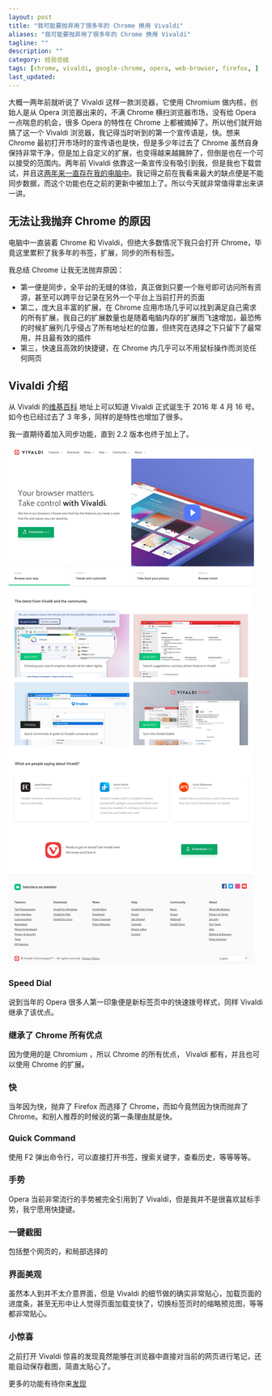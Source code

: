 ```yaml
---
layout: post
title: "我可能要抛弃用了很多年的 Chrome 换用 Vivaldi"
aliases: "我可能要抛弃用了很多年的 Chrome 换用 Vivaldi"
tagline: ""
description: ""
category: 经验总结
tags: [chrome, vivaldi, google-chrome, opera, web-browser, firefox, ]
last_updated:
---
```


大概一两年前就听说了 Vivaldi 这样一款浏览器，它使用 Chromium 做内核，创始人是从 Opera 浏览器出来的，不满 Chrome 横扫浏览器市场，没有给 Opera 一点喘息的机会，很多 Opera 的特性在 Chrome 上都被摘掉了。所以他们就开始搞了这一个 Vivaldi 浏览器，我记得当时听到的第一个宣传语是，快。想来 Chrome 最初打开市场时的宣传语也是快，但是多少年过去了 Chrome 虽然自身保持非常干净，但是加上自定义的扩展，也变得越来越臃肿了，但倒是也在一个可以接受的范围内。两年前 Vivaldi 依靠这一条宣传没有吸引到我，但是我也下载尝试，并且这[两年来一直存在我的电脑中](/post/2019/05/cross-platform-softwares-i-use.html)。我记得之前在我看来最大的缺点便是不能同步数据，而这个功能也在之前的更新中被加上了。所以今天就非常值得拿出来讲一讲。

## 无法让我抛弃 Chrome 的原因
电脑中一直装着 Chrome 和 Vivaldi，但绝大多数情况下我只会打开 Chrome，毕竟这里累积了我多年的书签，扩展，同步的所有标签。

我总结 Chrome 让我无法抛弃原因：

- 第一便是同步，全平台的无缝的体验，真正做到只要一个账号即可访问所有资源，甚至可以跨平台记录在另外一个平台上当前打开的页面
- 第二，庞大且丰富的扩展，在 Chrome 应用市场几乎可以找到满足自己需求的所有扩展，我自己的扩展数量也是随着电脑内存的扩展而飞速增加，最恐怖的时候扩展列几乎侵占了所有地址栏的位置，但终究在选择之下只留下了最常用，并且最有效的插件
- 第三，快速且高效的快捷键，在 Chrome 内几乎可以不用鼠标操作而浏览任何网页


## Vivaldi 介绍
从 Vivaldi 的[维基百科](https://en.wikipedia.org/wiki/Vivaldi_(web_browser)) 地址上可以知道 Vivaldi 正式诞生于 2016 年 4 月 16 号。如今也已经过去了 3 年多，同样的是特性也增加了很多。

我一直期待着加入同步功能，直到 2.2 版本也终于加上了。

![vivaldi](/assets/vivaldi-screenshot.png)

### Speed Dial
说到当年的 Opera 很多人第一印象便是新标签页中的快速拨号样式，同样 Vivaldi 继承了该优点。

### 继承了 Chrome 所有优点
因为使用的是 Chromium ，所以 Chrome 的所有优点， Vivaldi 都有，并且也可以使用 Chrome 的扩展。

### 快
当年因为快，抛弃了 Firefox 而选择了 Chrome，而如今竟然因为快而抛弃了 Chrome。和别人推荐的时候说的第一条理由就是快。

### Quick Command
使用 F2 弹出命令行，可以直接打开书签，搜索关键字，查看历史，等等等等。

### 手势
Opera 当前非常流行的手势被完全引用到了 Vivaldi，但是我并不是很喜欢鼠标手势，我宁愿用快捷键。

### 一键截图
包括整个网页的，和局部选择的

### 界面美观
虽然本人到并不太介意界面，但是 Vivaldi 的细节做的确实非常贴心，加载页面的进度条，甚至无形中让人觉得页面加载变快了，切换标签页时的缩略预览图，等等都非常贴心。

### 小惊喜
之前打开 Vivaldi 惊喜的发现竟然能够在浏览器中直接对当前的网页进行笔记，还能自动保存截图，简直太贴心了。

更多的功能有待你来[发现](https://vivaldi.com/timeline/)
